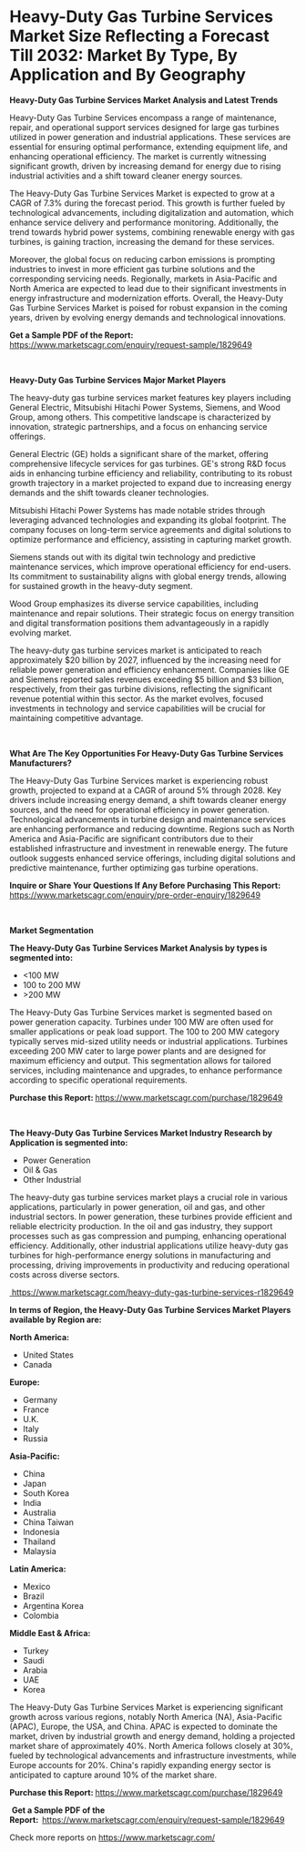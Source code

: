 <p><h1>Heavy-Duty Gas Turbine Services Market Size Reflecting a Forecast Till 2032: Market By Type, By Application and By Geography</h1></p><p><strong>Heavy-Duty Gas Turbine Services Market Analysis and Latest Trends</strong></p>
<p><p>Heavy-Duty Gas Turbine Services encompass a range of maintenance, repair, and operational support services designed for large gas turbines utilized in power generation and industrial applications. These services are essential for ensuring optimal performance, extending equipment life, and enhancing operational efficiency. The market is currently witnessing significant growth, driven by increasing demand for energy due to rising industrial activities and a shift toward cleaner energy sources.</p><p>The Heavy-Duty Gas Turbine Services Market is expected to grow at a CAGR of 7.3% during the forecast period. This growth is further fueled by technological advancements, including digitalization and automation, which enhance service delivery and performance monitoring. Additionally, the trend towards hybrid power systems, combining renewable energy with gas turbines, is gaining traction, increasing the demand for these services.</p><p>Moreover, the global focus on reducing carbon emissions is prompting industries to invest in more efficient gas turbine solutions and the corresponding servicing needs. Regionally, markets in Asia-Pacific and North America are expected to lead due to their significant investments in energy infrastructure and modernization efforts. Overall, the Heavy-Duty Gas Turbine Services Market is poised for robust expansion in the coming years, driven by evolving energy demands and technological innovations.</p></p>
<p><strong>Get a Sample PDF of the Report:&nbsp;</strong> <a href="https://www.marketscagr.com/enquiry/request-sample/1829649?utm_campaign=1889&utm_medium=2&utm_source=Github&utm_content=ia&utm_term=14022025&utm_id=heavy-duty-gas-turbine-services">https://www.marketscagr.com/enquiry/request-sample/1829649</a></p>
<p>&nbsp;</p>
<p><strong>Heavy-Duty Gas Turbine Services Major Market Players</strong></p>
<p><p>The heavy-duty gas turbine services market features key players including General Electric, Mitsubishi Hitachi Power Systems, Siemens, and Wood Group, among others. This competitive landscape is characterized by innovation, strategic partnerships, and a focus on enhancing service offerings.</p><p>General Electric (GE) holds a significant share of the market, offering comprehensive lifecycle services for gas turbines. GE's strong R&D focus aids in enhancing turbine efficiency and reliability, contributing to its robust growth trajectory in a market projected to expand due to increasing energy demands and the shift towards cleaner technologies.</p><p>Mitsubishi Hitachi Power Systems has made notable strides through leveraging advanced technologies and expanding its global footprint. The company focuses on long-term service agreements and digital solutions to optimize performance and efficiency, assisting in capturing market growth.</p><p>Siemens stands out with its digital twin technology and predictive maintenance services, which improve operational efficiency for end-users. Its commitment to sustainability aligns with global energy trends, allowing for sustained growth in the heavy-duty segment.</p><p>Wood Group emphasizes its diverse service capabilities, including maintenance and repair solutions. Their strategic focus on energy transition and digital transformation positions them advantageously in a rapidly evolving market.</p><p>The heavy-duty gas turbine services market is anticipated to reach approximately $20 billion by 2027, influenced by the increasing need for reliable power generation and efficiency enhancement. Companies like GE and Siemens reported sales revenues exceeding $5 billion and $3 billion, respectively, from their gas turbine divisions, reflecting the significant revenue potential within this sector. As the market evolves, focused investments in technology and service capabilities will be crucial for maintaining competitive advantage.</p></p>
<p>&nbsp;</p>
<p><strong>What Are The Key Opportunities For Heavy-Duty Gas Turbine Services Manufacturers?</strong></p>
<p><p>The Heavy-Duty Gas Turbine Services market is experiencing robust growth, projected to expand at a CAGR of around 5% through 2028. Key drivers include increasing energy demand, a shift towards cleaner energy sources, and the need for operational efficiency in power generation. Technological advancements in turbine design and maintenance services are enhancing performance and reducing downtime. Regions such as North America and Asia-Pacific are significant contributors due to their established infrastructure and investment in renewable energy. The future outlook suggests enhanced service offerings, including digital solutions and predictive maintenance, further optimizing gas turbine operations.</p></p>
<p><strong>Inquire or Share Your Questions If Any Before Purchasing This Report:</strong> <a href="https://www.marketscagr.com/enquiry/pre-order-enquiry/1829649?utm_campaign=1889&utm_medium=2&utm_source=Github&utm_content=ia&utm_term=14022025&utm_id=heavy-duty-gas-turbine-services">https://www.marketscagr.com/enquiry/pre-order-enquiry/1829649</a></p>
<p>&nbsp;</p>
<p><strong>Market Segmentation</strong></p>
<p><strong>The Heavy-Duty Gas Turbine Services Market Analysis by types is segmented into:</strong></p>
<p><ul><li><100 MW</li><li>100 to 200 MW</li><li>>200 MW</li></ul></p>
<p><p>The Heavy-Duty Gas Turbine Services market is segmented based on power generation capacity. Turbines under 100 MW are often used for smaller applications or peak load support. The 100 to 200 MW category typically serves mid-sized utility needs or industrial applications. Turbines exceeding 200 MW cater to large power plants and are designed for maximum efficiency and output. This segmentation allows for tailored services, including maintenance and upgrades, to enhance performance according to specific operational requirements.</p></p>
<p><strong>Purchase this Report:&nbsp;</strong><a href="https://www.marketscagr.com/purchase/1829649?utm_campaign=1889&utm_medium=2&utm_source=Github&utm_content=ia&utm_term=14022025&utm_id=heavy-duty-gas-turbine-services">https://www.marketscagr.com/purchase/1829649</a></p>
<p>&nbsp;</p>
<p><strong>The Heavy-Duty Gas Turbine Services Market Industry Research by Application is segmented into:</strong></p>
<p><ul><li>Power Generation</li><li>Oil & Gas</li><li>Other Industrial</li></ul></p>
<p><p>The heavy-duty gas turbine services market plays a crucial role in various applications, particularly in power generation, oil and gas, and other industrial sectors. In power generation, these turbines provide efficient and reliable electricity production. In the oil and gas industry, they support processes such as gas compression and pumping, enhancing operational efficiency. Additionally, other industrial applications utilize heavy-duty gas turbines for high-performance energy solutions in manufacturing and processing, driving improvements in productivity and reducing operational costs across diverse sectors.</p></p>
<p><a href="https://www.marketscagr.com/heavy-duty-gas-turbine-services-r1829649?utm_campaign=1889&utm_medium=2&utm_source=Github&utm_content=ia&utm_term=14022025&utm_id=heavy-duty-gas-turbine-services">&nbsp;https://www.marketscagr.com/heavy-duty-gas-turbine-services-r1829649</a></p>
<p><strong>In terms of Region, the Heavy-Duty Gas Turbine Services Market Players available by Region are:</strong></p>
<p>
    <p> <strong> North America: </strong>
        <ul>
            <li>United States</li>
            <li>Canada</li>
        </ul>
        </p> 
    <p> <strong> Europe: </strong>
        <ul>
            <li>Germany</li>
            <li>France</li>
            <li>U.K.</li>
            <li>Italy</li>
            <li>Russia</li>
        </ul>
        </p> 
    <p> <strong> Asia-Pacific: </strong>
        <ul>
            <li>China</li>
            <li>Japan</li>
            <li>South Korea</li>
            <li>India</li>
            <li>Australia</li>
            <li>China Taiwan</li>
            <li>Indonesia</li>
            <li>Thailand</li>
            <li>Malaysia</li>
        </ul>
        </p> 
    <p> <strong> Latin America: </strong>
        <ul>
            <li>Mexico</li>
            <li>Brazil</li>
            <li>Argentina Korea</li>
            <li>Colombia</li>
        </ul>
        </p> 
    <p> <strong> Middle East & Africa: </strong>
        <ul>
            <li>Turkey</li>
            <li>Saudi</li>
            <li>Arabia</li>
            <li>UAE</li>
            <li>Korea</li>
        </ul>
    </p>
    </p>
<p><p>The Heavy-Duty Gas Turbine Services Market is experiencing significant growth across various regions, notably North America (NA), Asia-Pacific (APAC), Europe, the USA, and China. APAC is expected to dominate the market, driven by industrial growth and energy demand, holding a projected market share of approximately 40%. North America follows closely at 30%, fueled by technological advancements and infrastructure investments, while Europe accounts for 20%. China's rapidly expanding energy sector is anticipated to capture around 10% of the market share.</p></p>
<p><strong>Purchase this Report: </strong><a href="https://www.marketscagr.com/purchase/1829649?utm_campaign=1889&utm_medium=2&utm_source=Github&utm_content=ia&utm_term=14022025&utm_id=heavy-duty-gas-turbine-services">https://www.marketscagr.com/purchase/1829649</a></p>
<p>&nbsp;<strong>Get a Sample PDF of the Report:&nbsp;&nbsp;</strong><a href="https://www.marketscagr.com/enquiry/request-sample/1829649?utm_campaign=1889&utm_medium=2&utm_source=Github&utm_content=ia&utm_term=14022025&utm_id=heavy-duty-gas-turbine-services">https://www.marketscagr.com/enquiry/request-sample/1829649</a></p>
<p><strong></strong></p>
<p>Check more reports on <a href="https://www.marketscagr.com/?utm_campaign=1889&utm_medium=2&utm_source=Github&utm_content=ia&utm_term=14022025&utm_id=heavy-duty-gas-turbine-services">https://www.marketscagr.com/</a></p>